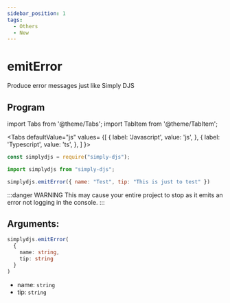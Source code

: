 ```yaml
---
sidebar_position: 1
tags:
  - Others
  - New
---
```


# emitError

Produce error messages just like Simply DJS

## Program

import Tabs from '@theme/Tabs';
import TabItem from '@theme/TabItem';

<Tabs
  defaultValue="js"
  values= {[
    { label: 'Javascript', value: 'js', },
    { label: 'Typescript', value: 'ts', },
  ]
}>
<TabItem value="js">

```js
const simplydjs = require("simply-djs");
```

</TabItem>

<TabItem value="ts">

```ts
import simplydjs from "simply-djs";
```

</TabItem>

</Tabs>

```js
simplydjs.emitError({ name: "Test", tip: "This is just to test" })
```


:::danger WARNING
This may cause your entire project to stop as it emits an error not logging in the console.
:::

## Arguments:
```ts
simplydjs.emitError(
  {
    name: string,
    tip: string
  }
)
```

- name: `string`
- tip: `string`